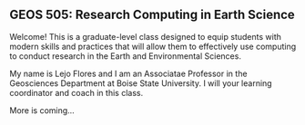## GEOS 505: Research Computing in Earth Science

Welcome! This is a graduate-level class designed to equip students with modern skills and practices that will allow them to effectively use computing to conduct research in the Earth and Environmental Sciences.  

My name is Lejo Flores and I am an Associatae Professor in the Geosciences Department at Boise State University. I will your  learning coordinator and coach in this class. 

More is coming...
